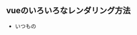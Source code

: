 ## vueのいろいろなレンダリング方法

- いつもの<script>, <template> <style>のやつから、optionsAPI形式、renderとhオプションなどいろいろあるので、まずはrenderとhオプションを目指す
https://book.chibivue.land/ja/10-minimum-example/010-create-app-api.html


## runtime-coreとruntime-dom登場

runtime-domはDOMに依存した処理

